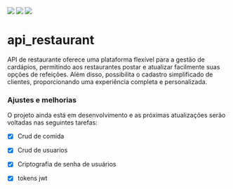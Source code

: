 <img src="https://img.shields.io/badge/Java-ED8B00?style=for-the-badge&logo=java&logoColor=white" /> 
<img src="https://img.shields.io/badge/Spring-6DB33F?style=for-the-badge&logo=spring&logoColor=white" />
<img src="https://img.shields.io/badge/MySQL-00000F?style=for-the-badge&logo=mysql&logoColor=white" /> 

# api_restaurant

API de restaurante oferece uma plataforma flexível para a gestão de cardápios, permitindo aos restaurantes postar e atualizar facilmente suas opções de refeições. Além disso, possibilita o cadastro simplificado de clientes, proporcionando uma experiência completa e personalizada.

### Ajustes e melhorias

O projeto ainda está em desenvolvimento e as próximas atualizações serão voltadas nas seguintes tarefas:

- [x] Crud de comida
- [x] Crud de usuarios 
- [x] Criptografia de senha de usuários
- [x] tokens jwt 

